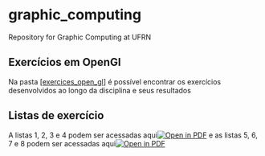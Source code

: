 # graphic_computing
Repository for Graphic Computing at UFRN
## Exercícios em OpenGl
Na pasta [[exercices_open_gl]](https://github.com/TeophiloVitor/graphic_computing/tree/main/exercices_open_gl) é possível encontrar os exercícios desenvolvidos ao longo da disciplina e seus resultados
## Listas de exercício
A listas 1, 2, 3 e 4 podem ser acessadas aqui[![Open in PDF](https://img.shields.io/badge/-PDF-EC1C24?style=flat-square&logo=adobeacrobatreader)](https://github.com/TeophiloVitor/graphic_computing/blob/main/Listas%201%2C2%2C3%20e%204.pdf) e as listas 5, 6, 7 e 8 podem ser acessadas aqui[![Open in PDF](https://img.shields.io/badge/-PDF-EC1C24?style=flat-square&logo=adobeacrobatreader)](https://github.com/TeophiloVitor/graphic_computing/blob/main/Listas%205%2C%206%2C%207%20e%208.pdf)
 
